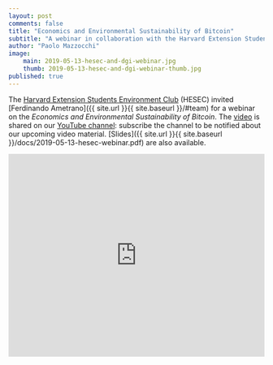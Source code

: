 ```yaml
---
layout: post
comments: false
title: "Economics and Environmental Sustainability of Bitcoin"
subtitle: "A webinar in collaboration with the Harvard Extension Students Environment Club"
author: "Paolo Mazzocchi"
image:
    main: 2019-05-13-hesec-and-dgi-webinar.jpg
    thumb: 2019-05-13-hesec-and-dgi-webinar-thumb.jpg
published: true
---
```


The [Harvard Extension Students Environment Club](https://hesec.extension.harvard.edu/webinars) (HESEC) invited
[Ferdinando Ametrano]({{ site.url }}{{ site.baseurl }}/#team)
for a webinar on the *Economics and Environmental Sustainability of Bitcoin*.
The [video](https://youtu.be/36slArIgsbw?t=18) is shared on our
[YouTube channel](https://www.youtube.com/channel/UC8h0W-Jan5GkbHLQAO0FYKA): subscribe
the channel to be notified about our upcoming video material.
[Slides]({{ site.url }}{{ site.baseurl }}/docs/2019-05-13-hesec-webinar.pdf) are also available.

<iframe width="100%" height="400" src="https://www.youtube.com/embed/36slArIgsbw?start=18" frameborder="0" allow="accelerometer; autoplay; encrypted-media; gyroscope; picture-in-picture" allowfullscreen></iframe>
